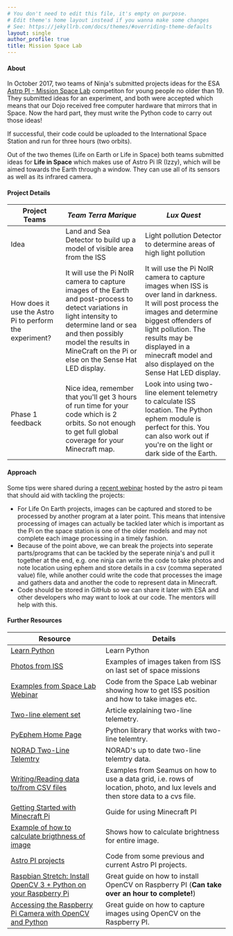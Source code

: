 ```yaml
---
# You don't need to edit this file, it's empty on purpose.
# Edit theme's home layout instead if you wanna make some changes
# See: https://jekyllrb.com/docs/themes/#overriding-theme-defaults
layout: single
author_profile: true
title: Mission Space Lab
---
```


#### About

In October 2017, two teams of Ninja's submitted projects ideas for the ESA [Astrp PI - Mission Space Lab](https://astro-pi.org/missions/space-lab/) competiton for young people no older than 19. They submitted ideas for an experiment, and both were accepted which means that our Dojo received free computer hardware that mirrors that in Space. Now the hard part, they must write the Python code to carry out those ideas!

If successful, their code could be uploaded to the International Space Station and run for three hours (two orbits).

Out of the two themes (Life on Earth or Life in Space) both teams submitted ideas for **Life in Space** which makes use of Astro Pi IR (Izzy), which will be aimed towards the Earth through a window. They can use all of its sensors as well as its infrared camera.

#### Project Details

| Project Teams | *Team Terra Marique* | *Lux Quest* |
| --- | --- | --- |
| Idea          | Land and Sea Detector to build up a model of visible area from the ISS | Light pollution Detector to determine areas of high light pollution |
| How does it use the Astro Pi to perform the experiment? | It will use the Pi NoIR camera to capture images of the Earth and post-process to detect variations in light intensity to determine land or sea and then possibly model the results in MineCraft on the Pi or else on the Sense Hat LED display. | It will use the Pi NoIR camera to capture images when ISS is over land in darkness. It will post process the images and determine biggest offenders of light pollution. The results may be displayed in a minecraft model and also displayed on the Sense Hat LED display. |
| Phase 1 feedback | Nice idea, remember that you'll get 3 hours of run time for your code which is 2 orbits. So not enough to get full global coverage for your Minecraft map. | Look into using two-line element telemetry to calculate ISS location. The Python ephem module is perfect for this. You can also work out if you're on the light or dark side of the Earth. |

#### Approach

Some tips were shared during a [recent webinar](https://astro-pi.org/updates/mission-space-lab-training-webinar/) hosted by the astro pi team that should aid with tackling the projects:
* For Life On Earth projects, images can be captured and stored to be processed by another program at a later point. This means that intensive processing of images can actually be tackled later which is important as the Pi on the space station is one of the older models and may not complete each image processing in a timely fashion.
* Because of the point above, we can break the projects into seperate parts/programs that can be tackled by the seperate ninja's and pull it together at the end, e.g. one ninja can write the code to take photos and note location using ephem and store details in a csv (comma seperated value) file, while another could write the code that processes the image and gathers data and another the code to represent data in Minecraft.
* Code should be stored in GitHub so we can share it later with ESA and other developers who may want to look at our code. The mentors will help with this.

#### Further Resources

| Resource                                                                                   | Details                                                                                                |
|--------------------------------------------------------------------------------------------|--------------------------------------------------------------------------------------------------------|
| [Learn Python](python.md)                                                                  | Learn Python                                                                                           |
| [Photos from ISS](https://github.com/astro-pi/enviro-pi/tree/master/iss%20downloads)       | Examples of images taken from ISS on last set of space missions                                        |
| [Examples from Space Lab Webinar](https://github.com/coderdojo-banbridge/astro-pi-examples)| Code from the Space Lab webinar showing how to get ISS position and how to take images etc.              |
| [Two-line element set](https://en.wikipedia.org/wiki/Two-line_element_set)                 | Article explaining two-line telemetry. |
| [PyEphem Home Page](http://rhodesmill.org/pyephem/index.html)                              | Python library that works with two-line telemtry. |
| [NORAD Two-Line Telemtry](http://celestrak.com/NORAD/elements/stations.txt)                | NORAD's up to date two-line telemtry data. |
| [Writing/Reading data to/from CSV files](https://github.com/coderdojo-banbridge/educational/tree/master/PythonFilesAndDataframes) | Examples from Seamus on how to use a data grid, i.e. rows of location, photo, and lux levels and then store data to a cvs file. |
| [Getting Started with Minecraft Pi](https://projects.raspberrypi.org/en/projects/getting-started-with-minecraft-pi) | Guide for using Minecraft PI |
| [Example of how to calculate brigthness of image](https://gist.github.com/KramKroc/ea2c4aebd1db6ebd676d2b7b970b2ff4) | Shows how to calculate brightness for entire image. |
| [Astro PI projects](https://github.com/astro-pi) | Code from some previous and current Astro PI projects. |
| [Raspbian Stretch: Install OpenCV 3 + Python on your Raspberry Pi](https://www.pyimagesearch.com/2017/09/04/raspbian-stretch-install-opencv-3-python-on-your-raspberry-pi/) | Great guide on how to install OpenCV on Raspberry PI (**Can take over an hour to complete!**)
| [Accessing the Raspberry Pi Camera with OpenCV and Python](https://www.pyimagesearch.com/2015/03/30/accessing-the-raspberry-pi-camera-with-opencv-and-python/) | Great guide on how to capture images using OpenCV on the Raspberry PI. |
